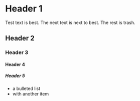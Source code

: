 # Header 1

Test text is best. The next text is next to best. The rest is trash.

## Header 2

### Header 3

#### Header 4

##### Header 5

- a bulleted list
- with another item
